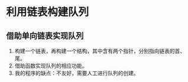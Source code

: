 # 利用链表构建队列
## 借助单向链表实现队列
1. 构建一个链表，再构建一个结构，其中含有两个指针，分别指向链表的首、尾。
2. 借助函数实现队列的相应功能。
3. 我的程序的缺点：不友好，需要人工进行队列的创建。
